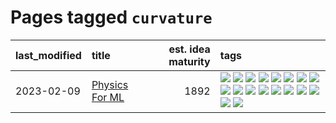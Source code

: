 # Pages tagged `curvature`

|last_modified|title|est. idea maturity|tags
|:---|:---|---:|:---|
|2023-02-09|[Physics For ML](../physics_for_ml.md)|1892|[![](https://img.shields.io/badge/tag-brownianmotion-496a1)](../tags/brownianmotion.md) [![](https://img.shields.io/badge/tag-curriculum-683f3)](../tags/curriculum.md) [![](https://img.shields.io/badge/tag-curvature-96bcc)](../tags/curvature.md) [![](https://img.shields.io/badge/tag-education-77485f)](../tags/education.md) [![](https://img.shields.io/badge/tag-eigenvectors-e839f4)](../tags/eigenvectors.md) [![](https://img.shields.io/badge/tag-gaugetheory-b08442)](../tags/gaugetheory.md) [![](https://img.shields.io/badge/tag-grouptheory-e6ab9)](../tags/grouptheory.md) [![](https://img.shields.io/badge/tag-machinelearning-5d9a82)](../tags/machinelearning.md) [![](https://img.shields.io/badge/tag-manifolds-abf295)](../tags/manifolds.md) [![](https://img.shields.io/badge/tag-ode-97a75e)](../tags/ode.md) [![](https://img.shields.io/badge/tag-optimization-834fc2)](../tags/optimization.md) [![](https://img.shields.io/badge/tag-pde-29349d)](../tags/pde.md) [![](https://img.shields.io/badge/tag-physics-50c04b)](../tags/physics.md) [![](https://img.shields.io/badge/tag-probabilityfields-4072a1)](../tags/probabilityfields.md) [![](https://img.shields.io/badge/tag-quantummechanics-7c795e)](../tags/quantummechanics.md) [![](https://img.shields.io/badge/tag-relativity-95bed6)](../tags/relativity.md) [![](https://img.shields.io/badge/tag-tensorcalculus-1743a)](../tags/tensorcalculus.md) [![](https://img.shields.io/badge/tag-textbook-c92725)](../tags/textbook.md)|